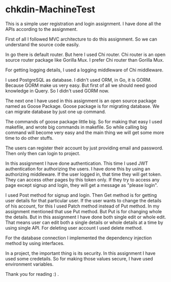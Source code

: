 # chkdin-MachineTest

This is a simple user registration and login assignment. I have done all the APIs according to the assignment. 

First of all I followed MVC architecture to do this assignment. So we can understand the source code easily.

In go there is default router. But here I used Chi router. Chi router is an open source router package like Gorilla Mux. I prefer Chi router than Gorilla Mux. 

For getting logging details, I used a logging middleware of Chi middleware.

I used PostgreSQL as database. I didn't used ORM, in Go, it is GORM. Because GORM make us very easy. But first of all we should need good knowledge in Query. So I didn't used GORM now.

The next one I have used in this assignment is an open source package named as Goose Package. Goose package is for migrating database. We can migrate database by just one up command.

The commands of goose package little big. So for making that easy I used makefile, and wrote big commands in makefile. So while calling big command will become very easy and the main thing we will get some more time to do other stuffs.

The users can register their account by just providing email and password. Then only then can login to project.

In this assignment I have done authentication. This time I used JWT authentication for authorizing the users. I have done this by using an authorizing middleware. If the user logged in, that time they will get token. They can access other pages by this token only. If they try to access any page except signup and login, they will get a message as "please login".

I used Post method for signup and login.
Then Get method is for getting user details for that particular user.
If the user wants to change the details of his account, for this I used Patch method instead of Put method. In my assignment mentioned that use Put method. But Put is for changing whole the details. But in this assignment I have done both single edit or whole edit. That means user can edit both a single details or whole details at a time by using single API.
For deleting user account I used delete method.

For the database connection I implemented the dependency injection method by using interfaces. 

In a project, the important thing is its security. In this assignment I have used some credetails. So for making those values secure, I have used environment variables. 

Thank you for reading :) .
